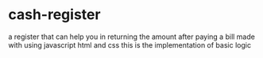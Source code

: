 # cash-register
a register that can help you in returning the amount after paying a bill
made with using javascript html and css this is the implementation of basic logic
